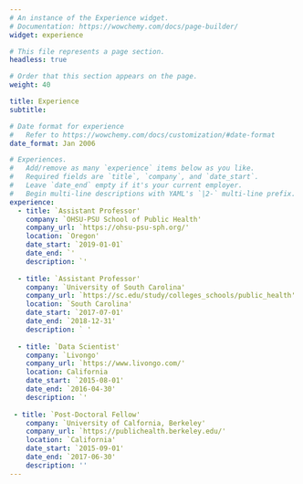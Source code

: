 ```yaml
---
# An instance of the Experience widget.
# Documentation: https://wowchemy.com/docs/page-builder/
widget: experience

# This file represents a page section.
headless: true

# Order that this section appears on the page.
weight: 40

title: Experience
subtitle:

# Date format for experience
#   Refer to https://wowchemy.com/docs/customization/#date-format
date_format: Jan 2006

# Experiences.
#   Add/remove as many `experience` items below as you like.
#   Required fields are `title`, `company`, and `date_start`.
#   Leave `date_end` empty if it's your current employer.
#   Begin multi-line descriptions with YAML's `|2-` multi-line prefix.
experience:
  - title: `Assistant Professor'
    company: `OHSU-PSU School of Public Health'
    company_url: `https://ohsu-psu-sph.org/'
    location: `Oregon'
    date_start: `2019-01-01`
    date_end: `'
    description: `'    
        
  - title: `Assistant Professor'
    company: `University of South Carolina'
    company_url: `https://sc.edu/study/colleges_schools/public_health'
    location: `South Carolina'
    date_start: `2017-07-01'
    date_end: `2018-12-31'
    description: ` ' 
    
  - title: `Data Scientist'
    company: `Livongo'
    company_url: `https://www.livongo.com/'
    location: California
    date_start: `2015-08-01'
    date_end: `2016-04-30'
    description: `'
    
 - title: `Post-Doctoral Fellow'
    company: `University of Calfornia, Berkeley'
    company_url: `https://publichealth.berkeley.edu/'
    location: `California'
    date_start: `2015-09-01'
    date_end: `2017-06-30'
    description: ''  
---
```

